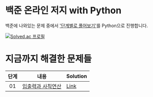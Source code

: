 # 백준 온라인 저지 with Python
백준에 나와있는 문제 중에서 ['단계별로 풀어보기'](https://www.acmicpc.net/step)를 Python으로 진행합니다.

[![Solved.ac 프로필](http://mazassumnida.wtf/api/v2/generate_badge?boj=tjswodud01)](https://solved.ac/tjswodud01)

# 지금까지 해결한 문제들
|단계|내용|Solution|
|:---:|---|---|
|01|[입출력과 사칙연산](https://www.acmicpc.net/step/1)|[Link](https://github.com/tjswodud/BOJ-with-python/tree/master/level%201)|
